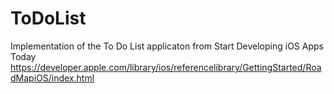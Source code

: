 ToDoList
========

Implementation of the To Do List applicaton from Start Developing iOS Apps Today
https://developer.apple.com/library/ios/referencelibrary/GettingStarted/RoadMapiOS/index.html